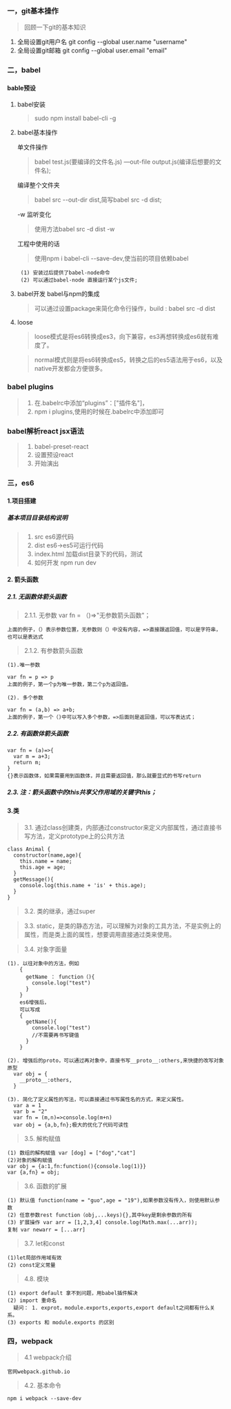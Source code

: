 ### 一，git基本操作
>回顾一下git的基本知识

1. 全局设置git用户名 git config --global user.name "username"
2. 全局设置git邮箱 git config --global user.email "email"

### 二，babel
#### bable预设

1. babel安装
    > sudo npm install babel-cli -g
2. babel基本操作

    单文件操作   
    > babel  test.js(要编译的文件名.js) —out-file output.js(编译后想要的文件名);

    编译整个文件夹
    > babel src --out-dir dist,简写babel src -d dist;

    -w 监听变化
    > 使用方法babel src -d dist -w

    工程中使用的话
    > 使用npm i babel-cli --save-dev,使当前的项目依赖babel

        (1) 安装过后提供了babel-node命令
        (2) 可以通过babel-node 直接运行某个js文件;

3. babel开发
    babel与npm的集成

    > 可以通过设置package来简化命令行操作，build : babel src -d dist

4. loose
    > loose模式是将es6转换成es3，向下兼容，es3再想转换成es6就有难度了。

    > normal模式则是将es6转换成es5，转换之后的es5语法用于es6，以及native开发都会方便很多。

### babel plugins
>1. 在.babelrc中添加“plugins”：["插件名"]，
>2. npm i plugins,使用的时候在.babelrc中添加即可

### babel解析react jsx语法
>1. babel-preset-react
>2. 设置预设react
>3. 开始演出

### 三，es6
#### 1.项目搭建
##### 基本项目目录结构说明

>1. src es6源代码
>2. dist es6->es5可运行代码
>3. index.html 加载dist目录下的代码，测试
>4. 如何开发 npm run dev

#### 2. 箭头函数
##### 2.1. 无函数体箭头函数
>2.1.1. 无参数 var fn = （)=>"无参数箭头函数"；

    上面的例子，（）表示参数位置，无参数则（）中没有内容，=>直接跟返回值，可以是字符串，也可以是表达式
>2.1.2. 有参数箭头函数

    (1).唯一参数

    var fn = p => p
    上面的例子，第一个p为唯一参数，第二个p为返回值。

    (2). 多个参数

    var fn = (a,b) => a+b;
    上面的例子，第一个（)中可以写入多个参数，=>后面则是返回值，可以写表达式；

##### 2.2. 有函数体箭头函数

```
var fn = (a)=>{
  var m = a+3;
  return m;
}
{}表示函数体，如果需要用到函数体，并且需要返回值，那么就要显式的书写return
```


##### 2.3. 注：箭头函数中的this共享父作用域的关键字this；

#### 3.类
>3.1. 通过class创建类，内部通过constructor来定义内部属性，通过直接书写方法，定义prototype上的公共方法

```
class Animal {
  constructor(name,age){
    this.name = name;
    this.age = age;
  }
  getMessage(){
    console.log(this.name + 'is' + this.age);
  }
}
```
>3.2. 类的继承，通过super

>3.3. static，是类的静态方法，可以理解为对象的工具方法，不是实例上的属性，而是类上面的属性，想要调用直接通过类来使用。

>3.4. 对象字面量

    (1). 以往对象中的方法，例如
        {
          getName ： function（){
            console.log("test")
          }
        }
        es6增强后，
        可以写成
        {
          getName(){
            console.log("test")
            //不需要再书写键值
          }
        }

    (2). 增强后的proto，可以通过再对象中，直接书写__proto__:others,来快捷的改写对象原型
      var obj = {
        __proto__:others,
      }

    (3). 简化了定义属性的写法，可以直接通过书写属性名的方式，来定义属性。
      var a = 1
      var b = "2"
      var fn = (m,n)=>console.log(m+n)
      var obj = {a,b,fn};极大的优化了代码可读性

> 3.5. 解构赋值

    (1) 数组的解构赋值 var [dog] = ["dog","cat"]
    (2)对象的解构赋值
    var obj = {a:1,fn:function(){console.log(1)}}
    var {a,fn} = obj;

> 3.6. 函数的扩展

    (1) 默认值 function(name = "guo",age = "19"),如果参数没有传入，则使用默认参数
    (2) 任意参数rest function（obj,...keys){},其中key是剩余参数的所有
    (3) 扩展操作 var arr = [1,2,3,4] console.log(Math.max(...arr));
    复制 var newarr = [...arr]

> 3.7. let和const

    (1)let局部作用域有效
    (2) const定义常量

> 4.8. 模块

    (1) export default 拿不到问题，用babel插件解决
    (2) import 重命名
      疑问： 1. exprot，module.exports,exports,export default之间都有什么关系。
    (3) exports 和 module.exports 的区别


### 四，webpack
> 4.1 webpack介绍

    官网webpack.github.io

> 4.2. 基本命令

    npm i webpack --save-dev
